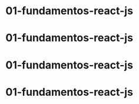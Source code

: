 # 01-fundamentos-react-js
# 01-fundamentos-react-js
# 01-fundamentos-react-js
# 01-fundamentos-react-js
